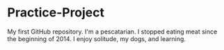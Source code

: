 Practice-Project
================

My first GitHub repository.
I'm a pescatarian. I stopped eating meat since the beginning of 2014. I enjoy solitude, my dogs, and learning. 



